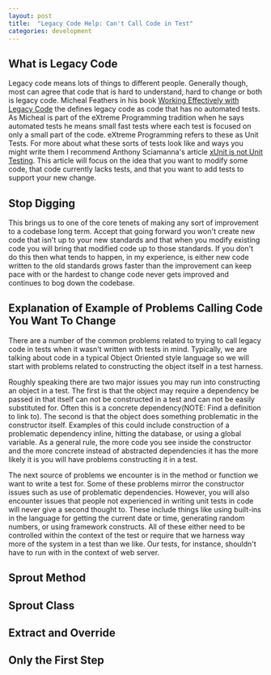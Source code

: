 ```yaml
---
layout: post
title:  "Legacy Code Help: Can't Call Code in Test"
categories: development
---
```

## What is Legacy Code ##

Legacy code means lots of things to different people. Generally though, most can agree that code that is hard to understand, hard to change or both is legacy code. Micheal Feathers in his book [Working Effectively with Legacy Code](https://www.amazon.com/dp/0131177052/ref=cm_sw_em_r_mt_dp_U_PcTxDbGHF7KWE) the defines legacy code as code that has no automated tests. As Micheal is part of the eXtreme Programming tradition when he says automated tests he means small fast tests where each test is focused on only a small part of the code. eXtreme Programming refers to these as Unit Tests. For more about what these sorts of tests look like and ways you might write them I recommend Anthony Sciamanna's article [xUnit is not Unit Testing](https://anthonysciamanna.com/2014/12/06/xunit-is-not-unit-testing.html). This article will focus on the idea that you want to modify some code, that code currently lacks tests, and that you want to add tests to support your new change.

## Stop Digging ##

This brings us to one of the core tenets of making any sort of improvement to a codebase long term. Accept that going forward you won't create new code that isn't up to your new standards and that when you modify existing code you will bring that modified code up to those standards. If you don't do this then what tends to happen, in my experience, is either new code written to the old standards grows faster than the improvement can keep pace with or the hardest to change code never gets improved and continues to bog down the codebase.

## Explanation of Example of Problems Calling Code You Want To Change ##

There are a number of the common problems related to trying to call legacy code in tests when it wasn't written with tests in mind. Typically, we are talking about code in a typical Object Oriented style language so we will start with problems related to constructing the object itself in a test harness.

Roughly speaking there are two major issues you may run into constructing an object in a test. The first is that the object may require a dependency be passed in that itself can not be constructed in a test and can not be easily substituted for. Often this is a concrete dependency(NOTE: Find a definition to link to). The second is that the object does something problematic in the constructor itself. Examples of this could include construction of a problematic dependency inline, hitting the database, or using a global variable. As a general rule, the more code you see inside the constructor and the more concrete instead of abstracted dependencies it has the more likely it is you will have problems constructing it in a test.

The next source of problems we encounter is in the method or function we want to write a test for. Some of these problems mirror the constructor issues such as use of problematic dependencies. However, you will also encounter issues that people not experienced in writing unit tests in code will never give a second thought to. These include things like using built-ins in the language for getting the current date or time, generating random numbers, or using framework constructs. All of these either need to be controlled within the context of the test or require that we harness way more of the system in a test than we like. Our tests, for instance, shouldn't have to run with in the context of web server.

## Sprout Method ##

## Sprout Class ##

## Extract and Override ##

## Only the First Step ##
